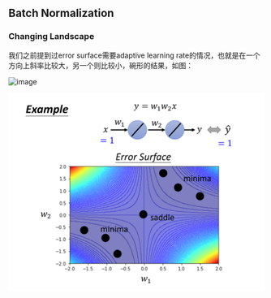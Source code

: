 ## Batch Normalization
### Changing Landscape
我们之前提到过error surface需要adaptive learning rate的情况，也就是在一个方向上斜率比较大，另一个则比较小，碗形的结果，如图：

![image](https://user-images.githubusercontent.com/88269254/171777399-c9816418-49fd-48d5-85dd-f293c4f51aac.png)

![img.png](img.png)
